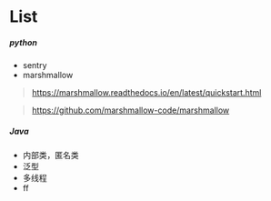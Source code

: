 # List
##### python
- sentry
- marshmallow
>https://marshmallow.readthedocs.io/en/latest/quickstart.html

>https://github.com/marshmallow-code/marshmallow

##### Java
- 内部类，匿名类
- 泛型
- 多线程
- ff
